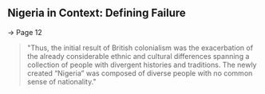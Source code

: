 ## Nigeria in Context: Defining Failure

-> Page 12
>"Thus, the initial result of British colonialism was the exacerbation
>of the already considerable ethnic and cultural differences spanning
>a collection of people with divergent histories and traditions. The
>newly created “Nigeria” was composed of diverse people with no
>common sense of nationality."

